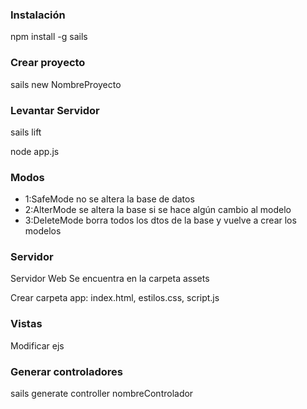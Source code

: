### Instalación

npm install -g sails

### Crear proyecto

sails new NombreProyecto

### Levantar Servidor

sails lift

node app.js

### Modos

- 1:SafeMode no se altera la base de datos
- 2:AlterMode se altera la base si se hace algún cambio al modelo
- 3:DeleteMode borra todos los dtos de la base y vuelve a crear los modelos

### Servidor

Servidor Web
Se encuentra en la carpeta assets

Crear carpeta app: index.html, estilos.css, script.js

### Vistas

Modificar ejs

### Generar controladores

sails generate controller nombreControlador